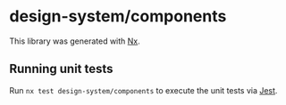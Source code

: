 # design-system/components

This library was generated with [Nx](https://nx.dev).

## Running unit tests

Run `nx test design-system/components` to execute the unit tests via [Jest](https://jestjs.io).
